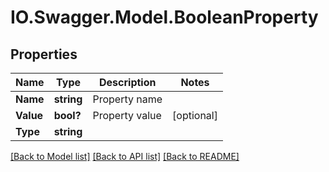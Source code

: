 # IO.Swagger.Model.BooleanProperty
## Properties

Name | Type | Description | Notes
------------ | ------------- | ------------- | -------------
**Name** | **string** | Property name | 
**Value** | **bool?** | Property value | [optional] 
**Type** | **string** |  | 

[[Back to Model list]](../README.md#documentation-for-models) [[Back to API list]](../README.md#documentation-for-api-endpoints) [[Back to README]](../README.md)

